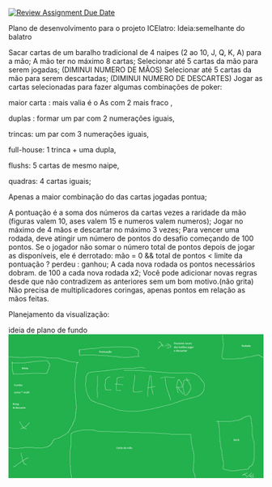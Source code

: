 [![Review Assignment Due Date](https://classroom.github.com/assets/deadline-readme-button-22041afd0340ce965d47ae6ef1cefeee28c7c493a6346c4f15d667ab976d596c.svg)](https://classroom.github.com/a/Fq80rDCH)

Plano de desenvolvimento para o projeto ICElatro:
Ideia:semelhante do balatro

Sacar cartas de um baralho tradicional de 4 naipes (2 ao 10, J, Q, K, A) para a mão;
A mão ter no máximo 8 cartas;
Selecionar até 5 cartas da mão para serem jogadas;  (DIMINUI NUMERO DE MÃOS)
Selecionar até 5 cartas da mão para serem descartadas; (DIMINUI NUMERO DE DESCARTES)
Jogar as cartas selecionadas para fazer algumas combinações de poker: 

maior carta : mais valia é o As com 2 mais fraco , 

duplas : formar um par com 2 numerações iguais,

trincas: um par com 3 numerações iguais, 

full-house: 1 trinca + uma dupla, 

flushs: 5 cartas de mesmo naipe,

quadras: 4 cartas iguais;

Apenas a maior combinação do das cartas jogadas pontua;

A pontuação é a soma dos números da cartas vezes a raridade da mão (figuras valem 10, ases valem 15 e numeros valem numeros);
Jogar no máximo de 4 mãos e descartar no máximo 3 vezes;
Para vencer uma rodada, deve atingir um número de pontos do desafio começando de 100 pontos.
Se o jogador não somar o número total de pontos depois de jogar as disponíveis, ele é derrotado: mão = 0 &&  total de pontos < limite da pontuação ? perdeu : ganhou;
A cada nova rodada os pontos necessários dobram. de 100 a cada nova rodada x2;
Você pode adicionar novas regras desde que não contradizem as anteriores sem um bom motivo.(não grita)
Não precisa de multiplicadores coringas, apenas pontos em relação as mãos feitas.


Planejamento da visualização:

ideia de plano de fundo
![Inicio do sonho](imagem_conceitual/plano_visual_do_jogo_icelatro.png)